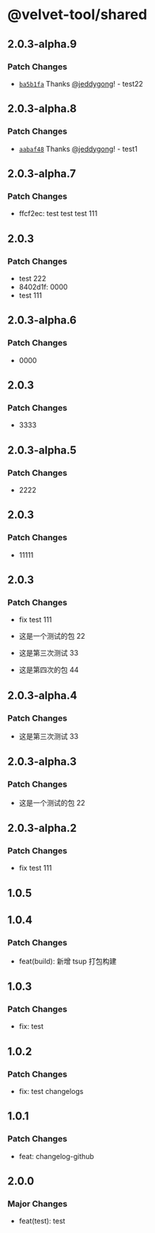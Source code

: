 # @velvet-tool/shared

## 2.0.3-alpha.9

### Patch Changes

- [`ba5b1fa`](https://github.com/jeddygong/velvet-tool/commit/ba5b1fa9ee90e1ea644a9a09bf6eda1857df11e5) Thanks [@jeddygong](https://github.com/jeddygong)! - test22

## 2.0.3-alpha.8

### Patch Changes

- [`aabaf48`](https://github.com/jeddygong/velvet-tool/commit/aabaf486a7c689f353d8b22d6d64de62659abe85) Thanks [@jeddygong](https://github.com/jeddygong)! - test1

## 2.0.3-alpha.7

### Patch Changes

- ffcf2ec: test test test 111

## 2.0.3

### Patch Changes

- test 222
- 8402d1f: 0000
- test 111

## 2.0.3-alpha.6

### Patch Changes

- 0000

## 2.0.3

### Patch Changes

- 3333

## 2.0.3-alpha.5

### Patch Changes

- 2222

## 2.0.3

### Patch Changes

- 11111

## 2.0.3

### Patch Changes

- fix test 111

- 这是一个测试的包 22

- 这是第三次测试 33

- 这是第四次的包 44

## 2.0.3-alpha.4

### Patch Changes

- 这是第三次测试 33

## 2.0.3-alpha.3

### Patch Changes

- 这是一个测试的包 22

## 2.0.3-alpha.2

### Patch Changes

- fix test 111

## 1.0.5

## 1.0.4

### Patch Changes

- feat(build): 新增 tsup 打包构建

## 1.0.3

### Patch Changes

- fix: test

## 1.0.2

### Patch Changes

- fix: test changelogs

## 1.0.1

### Patch Changes

- feat: changelog-github

## 2.0.0

### Major Changes

- feat(test): test
